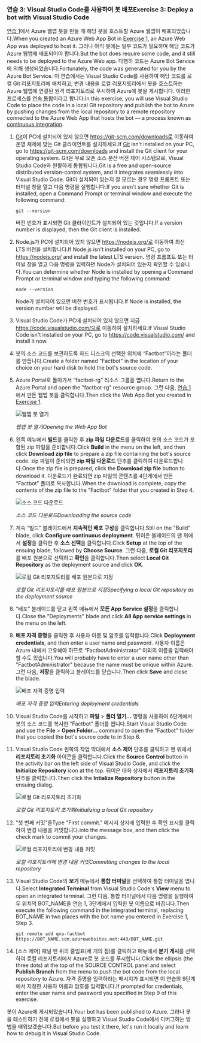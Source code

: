 ### <a name="exercise-3-deploy-a-bot-with-visual-studio-code"></a><span data-ttu-id="ff06a-101">연습 3: Visual Studio Code를 사용하여 봇 배포</span><span class="sxs-lookup"><span data-stu-id="ff06a-101">Exercise 3: Deploy a bot with Visual Studio Code</span></span>

<span data-ttu-id="ff06a-102">[연습 1](#Exercise1)에서 Azure 웹앱 봇을 만들 때 해당 봇을 호스트할 Azure 웹앱이 배포되었습니다.</span><span class="sxs-lookup"><span data-stu-id="ff06a-102">When you created an Azure Web App Bot in [Exercise 1](#Exercise1), an Azure Web App was deployed to host it.</span></span> <span data-ttu-id="ff06a-103">그러나 아직 봇에는 일부 코드가 필요하며 해당 코드가 Azure 웹앱에 배포되어야 합니다.</span><span class="sxs-lookup"><span data-stu-id="ff06a-103">But the bot does require some code, and it still needs to be deployed to the Azure Web app.</span></span> <span data-ttu-id="ff06a-104">다행히 코드는 Azure Bot Service에 의해 생성되었습니다.</span><span class="sxs-lookup"><span data-stu-id="ff06a-104">Fortunately, the code was generated for you by the Azure Bot Service.</span></span> <span data-ttu-id="ff06a-105">이 연습에서는 Visual Studio Code를 사용하여 해당 코드를 로컬 Git 리포지토리에 배치하고, 변경 내용을 로컬 리포지토리에서 봇을 호스트하는 Azure 웹앱에 연결된 원격 리포지토리로 푸시하여 Azure에 봇을 게시합니다. 이러한 프로세스를 [연속 통합](https://en.wikipedia.org/wiki/Continuous_integration)이라고 합니다.</span><span class="sxs-lookup"><span data-stu-id="ff06a-105">In this exercise, you will use Visual Studio Code to place the code in a local Git repository and publish the bot to Azure by pushing changes from the local repository to a remote repository connected to the Azure Web App that hosts the bot — a process known as [continuous integration](https://en.wikipedia.org/wiki/Continuous_integration).</span></span>

1. <span data-ttu-id="ff06a-106">[Git](https://git-scm.com/)이 PC에 설치되어 있지 않으면 https://git-scm.com/downloads로 이동하여 운영 체제에 맞는 Git 클라이언트를 설치하세요.</span><span class="sxs-lookup"><span data-stu-id="ff06a-106">If [Git](https://git-scm.com/) isn't installed on your PC, go to https://git-scm.com/downloads and install the Git client for your operating system.</span></span> <span data-ttu-id="ff06a-107">Git은 무료 오픈 소스 분산 버전 제어 시스템으로, Visual Studio Code와 원활하게 통합됩니다.</span><span class="sxs-lookup"><span data-stu-id="ff06a-107">Git is a free and open-source distributed version-control system, and it integrates seamlessly into Visual Studio Code.</span></span> <span data-ttu-id="ff06a-108">Git이 설치되어 있는지 잘 모르는 경우 명령 프롬프트 또는 터미널 창을 열고 다음 명령을 실행합니다.</span><span class="sxs-lookup"><span data-stu-id="ff06a-108">If you aren't sure whether Git is installed, open a Command Prompt or terminal window and execute the following command:</span></span>

    ``` 
    git --version
    ```

    <span data-ttu-id="ff06a-109">버전 번호가 표시되면 Git 클라이언트가 설치되어 있는 것입니다.</span><span class="sxs-lookup"><span data-stu-id="ff06a-109">If a version number is displayed, then the Git client is installed.</span></span>

1. <span data-ttu-id="ff06a-110">Node.js가 PC에 설치되어 있지 않으면 https://nodejs.org/로 이동하여 최신 LTS 버전을 설치합니다.</span><span class="sxs-lookup"><span data-stu-id="ff06a-110">If Node.js isn't installed on your PC, go to https://nodejs.org/ and install the latest LTS version.</span></span> <span data-ttu-id="ff06a-111">명령 프롬프트 또는 터미널 창을 열고 다음 명령을 입력하면 Node가 설치되어 있는지 확인할 수 있습니다.</span><span class="sxs-lookup"><span data-stu-id="ff06a-111">You can determine whether Node is installed by opening a Command Prompt or terminal window and typing the following command:</span></span>

    ```
    node --version
    ```

    <span data-ttu-id="ff06a-112">Node가 설치되어 있으면 버전 번호가 표시됩니다.</span><span class="sxs-lookup"><span data-stu-id="ff06a-112">If Node is installed, the version number will be displayed.</span></span>

1. <span data-ttu-id="ff06a-113">Visual Studio Code가 PC에 설치되어 있지 않으면 지금 https://code.visualstudio.com/으로 이동하여 설치하세요.</span><span class="sxs-lookup"><span data-stu-id="ff06a-113">If Visual Studio Code isn't installed on your PC, go to https://code.visualstudio.com/ and install it now.</span></span>

1. <span data-ttu-id="ff06a-114">봇의 소스 코드를 보관하도록 하드 디스크의 선택한 위치에 “Factbot”이라는 폴더를 만듭니다.</span><span class="sxs-lookup"><span data-stu-id="ff06a-114">Create a folder named "Factbot" in the location of your choice on your hard disk to hold the bot's source code.</span></span>

1. <span data-ttu-id="ff06a-115">Azure Portal로 돌아가서 “factbot-rg” 리소스 그룹을 엽니다.</span><span class="sxs-lookup"><span data-stu-id="ff06a-115">Return to the Azure Portal and open the "factbot-rg" resource group.</span></span> <span data-ttu-id="ff06a-116">그런 다음, [연습 1](#Exercise1)에서 만든 웹앱 봇을 클릭합니다.</span><span class="sxs-lookup"><span data-stu-id="ff06a-116">Then click the Web App Bot you created in [Exercise 1](#Exercise1).</span></span>

    ![웹앱 봇 열기](../images/open-web-app-bot.png)

    <span data-ttu-id="ff06a-118">_웹앱 봇 열기_</span><span class="sxs-lookup"><span data-stu-id="ff06a-118">_Opening the Web App Bot_</span></span>

1. <span data-ttu-id="ff06a-119">왼쪽 메뉴에서 **빌드**를 클릭한 후 **zip 파일 다운로드**를 클릭하여 봇의 소스 코드가 포함된 zip 파일을 준비합니다.</span><span class="sxs-lookup"><span data-stu-id="ff06a-119">Click **Build** in the menu on the left, and then click **Download zip file** to prepare a zip file containing the bot's source code.</span></span> <span data-ttu-id="ff06a-120">zip 파일이 준비되면 **zip 파일 다운로드** 단추를 클릭하여 다운로드합니다.</span><span class="sxs-lookup"><span data-stu-id="ff06a-120">Once the zip file is prepared, click the **Download zip file** button to download it.</span></span> <span data-ttu-id="ff06a-121">다운로드가 완료되면 zip 파일의 콘텐츠를 4단계에서 만든 “Factbot” 폴더로 복사합니다.</span><span class="sxs-lookup"><span data-stu-id="ff06a-121">When the download is complete, copy the contents of the zip file to the "Factbot" folder that you created in Step 4.</span></span>

    ![소스 코드 다운로드](../images/download-source.png)

    <span data-ttu-id="ff06a-123">_소스 코드 다운로드_</span><span class="sxs-lookup"><span data-stu-id="ff06a-123">_Downloading the source code_</span></span>
  
1. <span data-ttu-id="ff06a-124">계속 “빌드” 블레이드에서 **지속적인 배포 구성**을 클릭합니다.</span><span class="sxs-lookup"><span data-stu-id="ff06a-124">Still on the "Build" blade, click **Configure continuous deployment**.</span></span> <span data-ttu-id="ff06a-125">뒤이은 블레이드의 맨 위에서 **설정**을 클릭한 후 **소스 선택**을 클릭합니다.</span><span class="sxs-lookup"><span data-stu-id="ff06a-125">Click **Setup** at the top of the ensuing blade, followed by **Choose Source**.</span></span> <span data-ttu-id="ff06a-126">그런 다음, **로컬 Git 리포지토리**를 배포 원본으로 선택하고 **확인**을 클릭합니다.</span><span class="sxs-lookup"><span data-stu-id="ff06a-126">Then select **Local Git Repository** as the deployment source and click **OK**.</span></span> 
 
    ![로컬 Git 리포지토리를 배포 원본으로 지정](../images/portal-set-local-git.png)

    <span data-ttu-id="ff06a-128">_로컬 Git 리포지토리를 배포 원본으로 지정_</span><span class="sxs-lookup"><span data-stu-id="ff06a-128">_Specifying a local Git repository as the deployment source_</span></span>  

1. <span data-ttu-id="ff06a-129">“배포” 블레이드를 닫고 왼쪽 메뉴에서 **모든 App Service 설정**을 클릭합니다.</span><span class="sxs-lookup"><span data-stu-id="ff06a-129">Close the "Deployments" blade and click **All App service settings** in the menu on the left.</span></span>

1. <span data-ttu-id="ff06a-130">**배포 자격 증명**을 클릭한 후 사용자 이름 및 암호를 입력합니다.</span><span class="sxs-lookup"><span data-stu-id="ff06a-130">Click **Deployment credentials**, and then enter a user name and password.</span></span> <span data-ttu-id="ff06a-131">사용자 이름은 Azure 내에서 고유해야 하므로 “FactbotAdministrator” 이외의 이름을 입력해야 할 수도 있습니다.</span><span class="sxs-lookup"><span data-stu-id="ff06a-131">You will probably have to enter a user name other than "FactbotAdministrator" because the name must be unique within Azure.</span></span> <span data-ttu-id="ff06a-132">그런 다음, **저장**을 클릭하고 블레이드를 닫습니다.</span><span class="sxs-lookup"><span data-stu-id="ff06a-132">Then click **Save** and close the blade.</span></span>

    ![배포 자격 증명 입력](../images/portal-enter-ci-creds.png)

    <span data-ttu-id="ff06a-134">_배포 자격 증명 입력_</span><span class="sxs-lookup"><span data-stu-id="ff06a-134">_Entering deployment credentials_</span></span>  

1. <span data-ttu-id="ff06a-135">Visual Studio Code를 시작하고 **파일** > **폴더 열기...** 명령을 사용하여 6단계에서 봇의 소스 코드를 복사한 “Factbot” 폴더를 엽니다.</span><span class="sxs-lookup"><span data-stu-id="ff06a-135">Start Visual Studio Code and use the **File** > **Open Folder...** command to open the "Factbot" folder that you copied the bot's source code to in Step 6.</span></span>

1. <span data-ttu-id="ff06a-136">Visual Studio Code 왼쪽의 작업 막대에서 **소스 제어** 단추를 클릭하고 맨 위에서 **리포지토리 초기화** 아이콘을 클릭합니다.</span><span class="sxs-lookup"><span data-stu-id="ff06a-136">Click the **Source Control** button in the activity bar on the left side of Visual Studio Code, and click the **Initialize Repository** icon at the top.</span></span> <span data-ttu-id="ff06a-137">뒤이은 대화 상자에서 **리포지토리 초기화** 단추를 클릭합니다.</span><span class="sxs-lookup"><span data-stu-id="ff06a-137">Then click the **Intialize Repository** button in the ensuing dialog.</span></span>

    ![로컬 Git 리포지토리 초기화](../images/vs-init-git-repo.png)

    <span data-ttu-id="ff06a-139">_로컬 Git 리포지토리 초기화_</span><span class="sxs-lookup"><span data-stu-id="ff06a-139">_Initializing a local Git repository_</span></span>  

1. <span data-ttu-id="ff06a-140">“첫 번째 커밋”을</span><span class="sxs-lookup"><span data-stu-id="ff06a-140">Type "First commit."</span></span> <span data-ttu-id="ff06a-141">메시지 상자에 입력한 후 확인 표시를 클릭하여 변경 내용을 커밋합니다.</span><span class="sxs-lookup"><span data-stu-id="ff06a-141">into the message box, and then click the check mark to commit your changes.</span></span>

    ![로컬 리포지토리에 변경 내용 커밋](../images/vs-first-git-commit.png)

    <span data-ttu-id="ff06a-143">_로컬 리포지토리에 변경 내용 커밋_</span><span class="sxs-lookup"><span data-stu-id="ff06a-143">_Committing changes to the local repository_</span></span>  

1. <span data-ttu-id="ff06a-144">Visual Studio Code의 **보기** 메뉴에서 **통합 터미널**을 선택하여 통합 터미널을 엽니다.</span><span class="sxs-lookup"><span data-stu-id="ff06a-144">Select **Integrated Terminal** from Visual Studio Code's **View** menu to open an integrated terminal.</span></span> <span data-ttu-id="ff06a-145">그런 다음, 통합 터미널에서 다음 명령을 실행하여 두 위치의 BOT_NAME을 연습 1, 3단계에서 입력한 봇 이름으로 바꿉니다.</span><span class="sxs-lookup"><span data-stu-id="ff06a-145">Then execute the following command in the integrated terminal, replacing BOT_NAME in two places with the bot name you entered in Exercise 1, Step 3.</span></span>

    ```
    git remote add qna-factbot https://BOT_NAME.scm.azurewebsites.net:443/BOT_NAME.git
    ```

1. <span data-ttu-id="ff06a-146">[소스 제어] 패널 맨 위의 줄임표(세 개의 점)를 클릭하고 메뉴에서 **분기 게시**를 선택하여 로컬 리포지토리에서 Azure로 봇 코드를 푸시합니다.</span><span class="sxs-lookup"><span data-stu-id="ff06a-146">Click the ellipsis (the three dots) at the top of the SOURCE CONTROL panel and select **Publish Branch** from the menu to push the bot code from the local repository to Azure.</span></span> <span data-ttu-id="ff06a-147">자격 증명을 입력하라는 메시지가 표시되면 이 연습의 9단계에서 지정한 사용자 이름과 암호를 입력합니다.</span><span class="sxs-lookup"><span data-stu-id="ff06a-147">If prompted for credentials, enter the user name and password you specified in Step 9 of this exercise.</span></span>

<span data-ttu-id="ff06a-148">봇이 Azure에 게시되었습니다.</span><span class="sxs-lookup"><span data-stu-id="ff06a-148">Your bot has been published to Azure.</span></span> <span data-ttu-id="ff06a-149">그러나 봇을 테스트하기 전에 로컬에서 봇을 실행하고 Visual Studio Code에서 디버그하는 방법을 배워보겠습니다.</span><span class="sxs-lookup"><span data-stu-id="ff06a-149">But before you test it there, let's run it locally and learn how to debug it in Visual Studio Code.</span></span>
